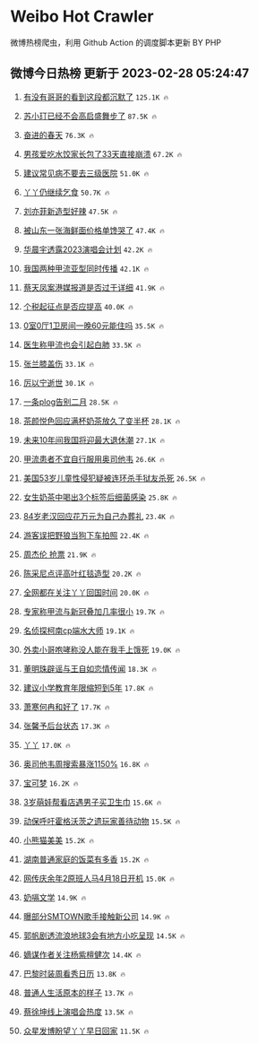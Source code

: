 # Weibo Hot Crawler 



微博热榜爬虫，利用 Github Action 的调度脚本更新 BY PHP 


## 微博今日热榜 更新于 2023-02-28 05:24:47 
1. [有没有哥哥的看到这段都沉默了](https://s.weibo.com/weibo?q=%23%E6%9C%89%E6%B2%A1%E6%9C%89%E5%93%A5%E5%93%A5%E7%9A%84%E7%9C%8B%E5%88%B0%E8%BF%99%E6%AE%B5%E9%83%BD%E6%B2%89%E9%BB%98%E4%BA%86%23&t=31&band_rank=1&Refer=top) `125.1K 🔥` 

1. [苏小玎已经不会高启盛舞步了](https://s.weibo.com/weibo?q=%23%E8%8B%8F%E5%B0%8F%E7%8E%8E%E5%B7%B2%E7%BB%8F%E4%B8%8D%E4%BC%9A%E9%AB%98%E5%90%AF%E7%9B%9B%E8%88%9E%E6%AD%A5%E4%BA%86%23&t=31&band_rank=2&Refer=top) `87.5K 🔥` 

1. [奋进的春天](https://s.weibo.com/weibo?q=%23%E5%A5%8B%E8%BF%9B%E7%9A%84%E6%98%A5%E5%A4%A9%23&t=31&band_rank=3&Refer=top) `76.3K 🔥` 

1. [男孩爱吃水饺家长包了33天直接崩溃](https://s.weibo.com/weibo?q=%23%E7%94%B7%E5%AD%A9%E7%88%B1%E5%90%83%E6%B0%B4%E9%A5%BA%E5%AE%B6%E9%95%BF%E5%8C%85%E4%BA%8633%E5%A4%A9%E7%9B%B4%E6%8E%A5%E5%B4%A9%E6%BA%83%23&t=31&band_rank=4&Refer=top) `67.2K 🔥` 

1. [建议常见病不要去三级医院](https://s.weibo.com/weibo?q=%23%E5%BB%BA%E8%AE%AE%E5%B8%B8%E8%A7%81%E7%97%85%E4%B8%8D%E8%A6%81%E5%8E%BB%E4%B8%89%E7%BA%A7%E5%8C%BB%E9%99%A2%23&t=31&band_rank=5&Refer=top) `51.0K 🔥` 

1. [丫丫仍继续乞食](https://s.weibo.com/weibo?q=%E4%B8%AB%E4%B8%AB%E4%BB%8D%E7%BB%A7%E7%BB%AD%E4%B9%9E%E9%A3%9F&t=31&band_rank=6&Refer=top) `50.7K 🔥` 

1. [刘亦菲新造型好辣](https://s.weibo.com/weibo?q=%23%E5%88%98%E4%BA%A6%E8%8F%B2%E6%96%B0%E9%80%A0%E5%9E%8B%E5%A5%BD%E8%BE%A3%23&t=31&band_rank=7&Refer=top) `47.5K 🔥` 

1. [被山东一张海鲜面价格单馋哭了](https://s.weibo.com/weibo?q=%23%E8%A2%AB%E5%B1%B1%E4%B8%9C%E4%B8%80%E5%BC%A0%E6%B5%B7%E9%B2%9C%E9%9D%A2%E4%BB%B7%E6%A0%BC%E5%8D%95%E9%A6%8B%E5%93%AD%E4%BA%86%23&t=31&band_rank=8&Refer=top) `47.4K 🔥` 

1. [华晨宇透露2023演唱会计划](https://s.weibo.com/weibo?q=%23%E5%8D%8E%E6%99%A8%E5%AE%87%E9%80%8F%E9%9C%B22023%E6%BC%94%E5%94%B1%E4%BC%9A%E8%AE%A1%E5%88%92%23&t=31&band_rank=9&Refer=top) `42.2K 🔥` 

1. [我国两种甲流亚型同时传播](https://s.weibo.com/weibo?q=%23%E6%88%91%E5%9B%BD%E4%B8%A4%E7%A7%8D%E7%94%B2%E6%B5%81%E4%BA%9A%E5%9E%8B%E5%90%8C%E6%97%B6%E4%BC%A0%E6%92%AD%23&t=31&band_rank=10&Refer=top) `42.1K 🔥` 

1. [蔡天凤案港媒报道是否过于详细](https://s.weibo.com/weibo?q=%23%E8%94%A1%E5%A4%A9%E5%87%A4%E6%A1%88%E6%B8%AF%E5%AA%92%E6%8A%A5%E9%81%93%E6%98%AF%E5%90%A6%E8%BF%87%E4%BA%8E%E8%AF%A6%E7%BB%86%23&t=31&band_rank=11&Refer=top) `41.9K 🔥` 

1. [个税起征点是否应提高](https://s.weibo.com/weibo?q=%23%E4%B8%AA%E7%A8%8E%E8%B5%B7%E5%BE%81%E7%82%B9%E6%98%AF%E5%90%A6%E5%BA%94%E6%8F%90%E9%AB%98%23&t=31&band_rank=12&Refer=top) `40.0K 🔥` 

1. [0室0厅1卫房间一晚60元能住吗](https://s.weibo.com/weibo?q=%230%E5%AE%A40%E5%8E%851%E5%8D%AB%E6%88%BF%E9%97%B4%E4%B8%80%E6%99%9A60%E5%85%83%E8%83%BD%E4%BD%8F%E5%90%97%23&t=31&band_rank=13&Refer=top) `35.5K 🔥` 

1. [医生称甲流也会引起白肺](https://s.weibo.com/weibo?q=%23%E5%8C%BB%E7%94%9F%E7%A7%B0%E7%94%B2%E6%B5%81%E4%B9%9F%E4%BC%9A%E5%BC%95%E8%B5%B7%E7%99%BD%E8%82%BA%23&t=31&band_rank=14&Refer=top) `33.5K 🔥` 

1. [张兰膝盖伤](https://s.weibo.com/weibo?q=%23%E5%BC%A0%E5%85%B0%E8%86%9D%E7%9B%96%E4%BC%A4%23&t=31&band_rank=15&Refer=top) `33.1K 🔥` 

1. [厉以宁逝世](https://s.weibo.com/weibo?q=%23%E5%8E%89%E4%BB%A5%E5%AE%81%E9%80%9D%E4%B8%96%23&t=31&band_rank=16&Refer=top) `30.1K 🔥` 

1. [一条plog告别二月](https://s.weibo.com/weibo?q=%23%E4%B8%80%E6%9D%A1plog%E5%91%8A%E5%88%AB%E4%BA%8C%E6%9C%88%23&t=31&band_rank=17&Refer=top) `28.5K 🔥` 

1. [茶颜悦色回应满杯奶茶放久了变半杯](https://s.weibo.com/weibo?q=%23%E8%8C%B6%E9%A2%9C%E6%82%A6%E8%89%B2%E5%9B%9E%E5%BA%94%E6%BB%A1%E6%9D%AF%E5%A5%B6%E8%8C%B6%E6%94%BE%E4%B9%85%E4%BA%86%E5%8F%98%E5%8D%8A%E6%9D%AF%23&t=31&band_rank=18&Refer=top) `28.1K 🔥` 

1. [未来10年间我国将迎最大退休潮](https://s.weibo.com/weibo?q=%23%E6%9C%AA%E6%9D%A510%E5%B9%B4%E9%97%B4%E6%88%91%E5%9B%BD%E5%B0%86%E8%BF%8E%E6%9C%80%E5%A4%A7%E9%80%80%E4%BC%91%E6%BD%AE%23&t=31&band_rank=19&Refer=top) `27.1K 🔥` 

1. [甲流患者不宜自行服用奥司他韦](https://s.weibo.com/weibo?q=%23%E7%94%B2%E6%B5%81%E6%82%A3%E8%80%85%E4%B8%8D%E5%AE%9C%E8%87%AA%E8%A1%8C%E6%9C%8D%E7%94%A8%E5%A5%A5%E5%8F%B8%E4%BB%96%E9%9F%A6%23&t=31&band_rank=20&Refer=top) `26.6K 🔥` 

1. [美国53岁儿童性侵犯疑被连环杀手狱友杀死](https://s.weibo.com/weibo?q=%23%E7%BE%8E%E5%9B%BD53%E5%B2%81%E5%84%BF%E7%AB%A5%E6%80%A7%E4%BE%B5%E7%8A%AF%E7%96%91%E8%A2%AB%E8%BF%9E%E7%8E%AF%E6%9D%80%E6%89%8B%E7%8B%B1%E5%8F%8B%E6%9D%80%E6%AD%BB%23&t=31&band_rank=21&Refer=top) `26.5K 🔥` 

1. [女生奶茶中喝出3个标签后细菌感染](https://s.weibo.com/weibo?q=%23%E5%A5%B3%E7%94%9F%E5%A5%B6%E8%8C%B6%E4%B8%AD%E5%96%9D%E5%87%BA3%E4%B8%AA%E6%A0%87%E7%AD%BE%E5%90%8E%E7%BB%86%E8%8F%8C%E6%84%9F%E6%9F%93%23&t=31&band_rank=22&Refer=top) `25.8K 🔥` 

1. [84岁老汉回应花万元为自己办葬礼](https://s.weibo.com/weibo?q=%2384%E5%B2%81%E8%80%81%E6%B1%89%E5%9B%9E%E5%BA%94%E8%8A%B1%E4%B8%87%E5%85%83%E4%B8%BA%E8%87%AA%E5%B7%B1%E5%8A%9E%E8%91%AC%E7%A4%BC%23&t=31&band_rank=23&Refer=top) `23.4K 🔥` 

1. [游客误把野狼当狗下车拍照](https://s.weibo.com/weibo?q=%23%E6%B8%B8%E5%AE%A2%E8%AF%AF%E6%8A%8A%E9%87%8E%E7%8B%BC%E5%BD%93%E7%8B%97%E4%B8%8B%E8%BD%A6%E6%8B%8D%E7%85%A7%23&t=31&band_rank=24&Refer=top) `22.4K 🔥` 

1. [周杰伦 抢票](https://s.weibo.com/weibo?q=%E5%91%A8%E6%9D%B0%E4%BC%A6%20%E6%8A%A2%E7%A5%A8&t=31&band_rank=25&Refer=top) `21.9K 🔥` 

1. [陈采尼点评高叶红毯造型](https://s.weibo.com/weibo?q=%23%E9%99%88%E9%87%87%E5%B0%BC%E7%82%B9%E8%AF%84%E9%AB%98%E5%8F%B6%E7%BA%A2%E6%AF%AF%E9%80%A0%E5%9E%8B%23&t=31&band_rank=26&Refer=top) `20.2K 🔥` 

1. [全网都在关注丫丫回国时间](https://s.weibo.com/weibo?q=%23%E5%85%A8%E7%BD%91%E9%83%BD%E5%9C%A8%E5%85%B3%E6%B3%A8%E4%B8%AB%E4%B8%AB%E5%9B%9E%E5%9B%BD%E6%97%B6%E9%97%B4%23&t=31&band_rank=27&Refer=top) `20.0K 🔥` 

1. [专家称甲流与新冠叠加几率很小](https://s.weibo.com/weibo?q=%23%E4%B8%93%E5%AE%B6%E7%A7%B0%E7%94%B2%E6%B5%81%E4%B8%8E%E6%96%B0%E5%86%A0%E5%8F%A0%E5%8A%A0%E5%87%A0%E7%8E%87%E5%BE%88%E5%B0%8F%23&t=31&band_rank=28&Refer=top) `19.7K 🔥` 

1. [名侦探柯南cp端水大师](https://s.weibo.com/weibo?q=%23%E5%90%8D%E4%BE%A6%E6%8E%A2%E6%9F%AF%E5%8D%97cp%E7%AB%AF%E6%B0%B4%E5%A4%A7%E5%B8%88%23&t=31&band_rank=29&Refer=top) `19.1K 🔥` 

1. [外卖小哥咆哮称没人能在我手上饿死](https://s.weibo.com/weibo?q=%23%E5%A4%96%E5%8D%96%E5%B0%8F%E5%93%A5%E5%92%86%E5%93%AE%E7%A7%B0%E6%B2%A1%E4%BA%BA%E8%83%BD%E5%9C%A8%E6%88%91%E6%89%8B%E4%B8%8A%E9%A5%BF%E6%AD%BB%23&t=31&band_rank=30&Refer=top) `19.0K 🔥` 

1. [董明珠辟谣与王自如恋情传闻](https://s.weibo.com/weibo?q=%23%E8%91%A3%E6%98%8E%E7%8F%A0%E8%BE%9F%E8%B0%A3%E4%B8%8E%E7%8E%8B%E8%87%AA%E5%A6%82%E6%81%8B%E6%83%85%E4%BC%A0%E9%97%BB%23&t=31&band_rank=31&Refer=top) `18.3K 🔥` 

1. [建议小学教育年限缩短到5年](https://s.weibo.com/weibo?q=%23%E5%BB%BA%E8%AE%AE%E5%B0%8F%E5%AD%A6%E6%95%99%E8%82%B2%E5%B9%B4%E9%99%90%E7%BC%A9%E7%9F%AD%E5%88%B05%E5%B9%B4%23&t=31&band_rank=32&Refer=top) `17.8K 🔥` 

1. [萧寒何冉和好了](https://s.weibo.com/weibo?q=%23%E8%90%A7%E5%AF%92%E4%BD%95%E5%86%89%E5%92%8C%E5%A5%BD%E4%BA%86%23&t=31&band_rank=33&Refer=top) `17.7K 🔥` 

1. [张馨予后台状态](https://s.weibo.com/weibo?q=%23%E5%BC%A0%E9%A6%A8%E4%BA%88%E5%90%8E%E5%8F%B0%E7%8A%B6%E6%80%81%23&t=31&band_rank=34&Refer=top) `17.3K 🔥` 

1. [丫丫](https://s.weibo.com/weibo?q=%E4%B8%AB%E4%B8%AB&t=31&band_rank=35&Refer=top) `17.0K 🔥` 

1. [奥司他韦周搜索暴涨1150%](https://s.weibo.com/weibo?q=%23%E5%A5%A5%E5%8F%B8%E4%BB%96%E9%9F%A6%E5%91%A8%E6%90%9C%E7%B4%A2%E6%9A%B4%E6%B6%A81150%25%23&t=31&band_rank=36&Refer=top) `16.8K 🔥` 

1. [宝可梦](https://s.weibo.com/weibo?q=%E5%AE%9D%E5%8F%AF%E6%A2%A6&t=31&band_rank=37&Refer=top) `16.2K 🔥` 

1. [3岁萌娃帮看店遇男子买卫生巾](https://s.weibo.com/weibo?q=%233%E5%B2%81%E8%90%8C%E5%A8%83%E5%B8%AE%E7%9C%8B%E5%BA%97%E9%81%87%E7%94%B7%E5%AD%90%E4%B9%B0%E5%8D%AB%E7%94%9F%E5%B7%BE%23&t=31&band_rank=38&Refer=top) `15.6K 🔥` 

1. [动保呼吁霍格沃茨之遗玩家善待动物](https://s.weibo.com/weibo?q=%23%E5%8A%A8%E4%BF%9D%E5%91%BC%E5%90%81%E9%9C%8D%E6%A0%BC%E6%B2%83%E8%8C%A8%E4%B9%8B%E9%81%97%E7%8E%A9%E5%AE%B6%E5%96%84%E5%BE%85%E5%8A%A8%E7%89%A9%23&t=31&band_rank=39&Refer=top) `15.5K 🔥` 

1. [小熊猫美美](https://s.weibo.com/weibo?q=%23%E5%B0%8F%E7%86%8A%E7%8C%AB%E7%BE%8E%E7%BE%8E%23&t=31&band_rank=40&Refer=top) `15.2K 🔥` 

1. [湖南普通家庭的饭菜有多香](https://s.weibo.com/weibo?q=%23%E6%B9%96%E5%8D%97%E6%99%AE%E9%80%9A%E5%AE%B6%E5%BA%AD%E7%9A%84%E9%A5%AD%E8%8F%9C%E6%9C%89%E5%A4%9A%E9%A6%99%23&t=31&band_rank=41&Refer=top) `15.2K 🔥` 

1. [网传庆余年2原班人马4月18日开机](https://s.weibo.com/weibo?q=%23%E7%BD%91%E4%BC%A0%E5%BA%86%E4%BD%99%E5%B9%B42%E5%8E%9F%E7%8F%AD%E4%BA%BA%E9%A9%AC4%E6%9C%8818%E6%97%A5%E5%BC%80%E6%9C%BA%23&t=31&band_rank=42&Refer=top) `15.0K 🔥` 

1. [奶嗝文学](https://s.weibo.com/weibo?q=%E5%A5%B6%E5%97%9D%E6%96%87%E5%AD%A6&t=31&band_rank=43&Refer=top) `14.9K 🔥` 

1. [曝部分SMTOWN歌手接触新公司](https://s.weibo.com/weibo?q=%23%E6%9B%9D%E9%83%A8%E5%88%86SMTOWN%E6%AD%8C%E6%89%8B%E6%8E%A5%E8%A7%A6%E6%96%B0%E5%85%AC%E5%8F%B8%23&t=31&band_rank=44&Refer=top) `14.9K 🔥` 

1. [郭帆剧透流浪地球3会有地方小吃呈现](https://s.weibo.com/weibo?q=%23%E9%83%AD%E5%B8%86%E5%89%A7%E9%80%8F%E6%B5%81%E6%B5%AA%E5%9C%B0%E7%90%833%E4%BC%9A%E6%9C%89%E5%9C%B0%E6%96%B9%E5%B0%8F%E5%90%83%E5%91%88%E7%8E%B0%23&t=31&band_rank=45&Refer=top) `14.5K 🔥` 

1. [嫡谋作者关注杨紫檀健次](https://s.weibo.com/weibo?q=%23%E5%AB%A1%E8%B0%8B%E4%BD%9C%E8%80%85%E5%85%B3%E6%B3%A8%E6%9D%A8%E7%B4%AB%E6%AA%80%E5%81%A5%E6%AC%A1%23&t=31&band_rank=46&Refer=top) `14.4K 🔥` 

1. [巴黎时装周看秀日历](https://s.weibo.com/weibo?q=%23%E5%B7%B4%E9%BB%8E%E6%97%B6%E8%A3%85%E5%91%A8%E7%9C%8B%E7%A7%80%E6%97%A5%E5%8E%86%23&t=31&band_rank=47&Refer=top) `13.8K 🔥` 

1. [普通人生活原本的样子](https://s.weibo.com/weibo?q=%23%E6%99%AE%E9%80%9A%E4%BA%BA%E7%94%9F%E6%B4%BB%E5%8E%9F%E6%9C%AC%E7%9A%84%E6%A0%B7%E5%AD%90%23&t=31&band_rank=48&Refer=top) `13.7K 🔥` 

1. [蔡徐坤线上演唱会热度](https://s.weibo.com/weibo?q=%23%E8%94%A1%E5%BE%90%E5%9D%A4%E7%BA%BF%E4%B8%8A%E6%BC%94%E5%94%B1%E4%BC%9A%E7%83%AD%E5%BA%A6%23&t=31&band_rank=49&Refer=top) `13.5K 🔥` 

1. [众星发博盼望丫丫早日回家](https://s.weibo.com/weibo?q=%23%E4%BC%97%E6%98%9F%E5%8F%91%E5%8D%9A%E7%9B%BC%E6%9C%9B%E4%B8%AB%E4%B8%AB%E6%97%A9%E6%97%A5%E5%9B%9E%E5%AE%B6%23&t=31&band_rank=50&Refer=top) `11.5K 🔥` 

